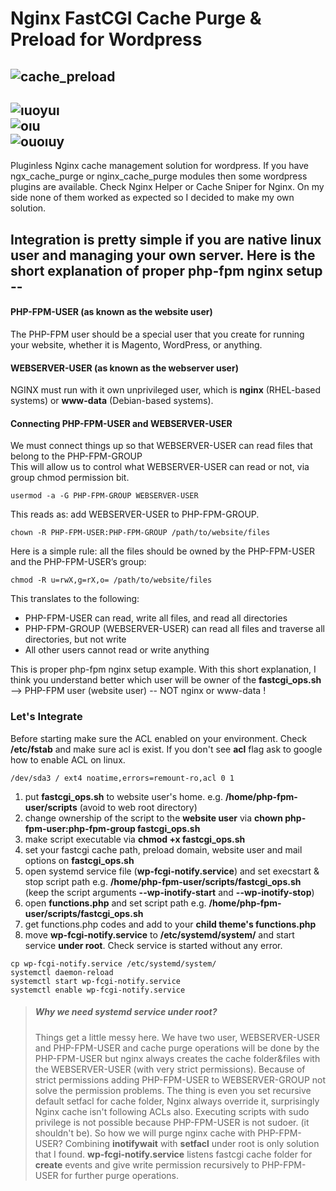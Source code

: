 # Nginx FastCGI Cache Purge & Preload for Wordpress
![cache_preload](https://user-images.githubusercontent.com/25556606/202007501-8d9e5ab6-3330-452f-b967-6615e703a486.png)<br/>
------
![ıuoyuı](https://user-images.githubusercontent.com/25556606/202256497-15f46225-b06b-4e37-a3b6-1b2c1ff0259b.png)<br/>
![oıu](https://user-images.githubusercontent.com/25556606/202257768-e36986ff-6bfa-4646-befe-60ed3518835a.png)<br/>
![ouoıuy](https://user-images.githubusercontent.com/25556606/202265347-cf901dd7-65d2-4e23-b1d3-ba46ae1ddbcb.png)
-------

Pluginless Nginx cache management solution for wordpress. If you have ngx_cache_purge or nginx_cache_purge modules then some wordpress plugins are available. Check Nginx Helper or Cache Sniper for Nginx. On my side none of them worked as expected so I decided to make my own solution.

## Integration is pretty simple if you are native linux user and managing your own server. Here is the short explanation of proper php-fpm nginx setup --<br/>

#### PHP-FPM-USER (as known as the website user)
The PHP-FPM user should be a special user that you create for running your website, whether it is Magento, WordPress, or anything.

#### WEBSERVER-USER (as known as the webserver user)
NGINX must run with it own unprivileged user, which is **nginx** (RHEL-based systems) or **www-data** (Debian-based systems).

#### Connecting PHP-FPM-USER and WEBSERVER-USER
We must connect things up so that WEBSERVER-USER can read files that belong to the PHP-FPM-GROUP<br/>
This will allow us to control what WEBSERVER-USER can read or not, via group chmod permission bit.
```
usermod -a -G PHP-FPM-GROUP WEBSERVER-USER
```
This reads as: add WEBSERVER-USER to PHP-FPM-GROUP.<br/>

```
chown -R PHP-FPM-USER:PHP-FPM-GROUP /path/to/website/files
```
Here is a simple rule: all the files should be owned by the PHP-FPM-USER and the PHP-FPM-USER’s group:

```
chmod -R u=rwX,g=rX,o= /path/to/website/files
```
This translates to the following:

- PHP-FPM-USER can read, write all files, and read all directories
- PHP-FPM-GROUP (WEBSERVER-USER) can read all files and traverse all directories, but not write
- All other users cannot read or write anything

This is proper php-fpm nginx setup example. With this short explanation, I think you understand better which user will be owner of the **fastcgi_ops.sh** --> PHP-FPM user (website user) -- NOT nginx or www-data !

### Let's Integrate
Before starting make sure the ACL enabled on your environment. Check **/etc/fstab** and make sure acl is exist. If you don't see **acl** flag ask to google how to enable ACL on linux.

```
/dev/sda3 / ext4 noatime,errors=remount-ro,acl 0 1
```

1) put **fastcgi_ops.sh** to website user's home. e.g. **/home/php-fpm-user/scripts** (avoid to web root directory)<br/>
2) change ownership of the script to the **website user** via **chown php-fpm-user:php-fpm-group fastcgi_ops.sh**<br/>
3) make script executable via **chmod +x fastcgi_ops.sh**<br/>
4) set your fastcgi cache path, preload domain, website user and mail options on **fastcgi_ops.sh**<br/>
5) open systemd service file (**wp-fcgi-notify.service**) and set execstart & stop script path e.g. **/home/php-fpm-user/scripts/fastcgi_ops.sh** (keep the script arguments **--wp-inotify-start** and **--wp-inotify-stop**)<br/>
6) open **functions.php** and set script path e.g. **/home/php-fpm-user/scripts/fastcgi_ops.sh**<br/>
7) get functions.php codes and add to your **child theme's functions.php**<br/>
8) move **wp-fcgi-notify.service** to **/etc/systemd/system/** and start service **under root**. Check service is started without any error.
```
cp wp-fcgi-notify.service /etc/systemd/system/
systemctl daemon-reload
systemctl start wp-fcgi-notify.service
systemctl enable wp-fcgi-notify.service
```
> ##### Why we need systemd service under root?
> Things get a little messy here. We have two user, WEBSERVER-USER and PHP-FPM-USER and cache purge operations will be done by the PHP-FPM-USER but nginx always creates the cache folder&files with the WEBSERVER-USER (with very strict permissions).
Because of strict permissions adding PHP-FPM-USER to WEBSERVER-GROUP not solve the permission problems. The thing is even you set recursive default setfacl for cache folder, Nginx always override it, surprisingly Nginx cache isn't following ACLs also. Executing scripts with sudo privilege is not possible because PHP-FPM-USER is not sudoer. (it shouldn't be). So how we will purge nginx cache with PHP-FPM-USER? Combining **inotifywait** with **setfacl** under root is only solution that I found. **wp-fcgi-notify.service** listens fastcgi cache folder for **create** events and give write permission recursively to PHP-FPM-USER for further purge operations.
